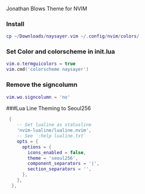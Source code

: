 
Jonathan Blows Theme for NVIM

### Install
```lua
cp ~/Downloads/naysayer.vim ~/.config/nvim/colors/
```

### Set Color and colorscheme in init.lua
```lua
vim.o.termguicolors = true
vim.cmd('colorscheme naysayer')
```

### Remove the signcolumn
```lua
vim.wo.signcolumn = 'no'
```

###Lua Line Theming to Seoul256
```lua
 {
    -- Set lualine as statusline
    'nvim-lualine/lualine.nvim',
    -- See `:help lualine.txt`
    opts = {
      options = {
        icons_enabled = false,
        theme = 'seoul256',
        component_separators = '|',
        section_separators = '',
      },
    },
  },
```
